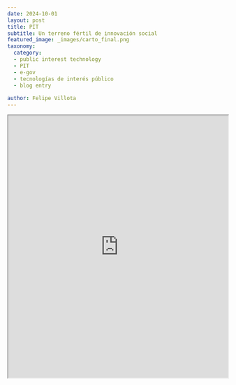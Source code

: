```yaml
---
date: 2024-10-01
layout: post
title: PIT
subtitle: Un terreno fértil de innovación social
featured_image: _images/carto_final.png
taxonomy:
  category: 
  - public interest technology
  - PIT
  - e-gov
  - tecnologías de interés público
  - blog entry
 
author: Felipe Villota 
---
```


<iframe src="https://felipevillota.com/wp-content/uploads/2024/12/entrada-de-blog.pdf" width="100%" height="600px"></iframe>